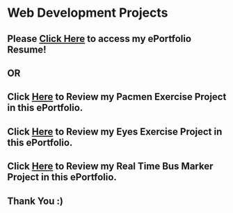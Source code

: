 # Web Development Projects

## Please <a href="https://jmeza01.github.io/ePortfolio/">Click Here</a> to access my ePortfolio Resume!

## OR

## Click <a href='https://github.com/Jmeza01/ePortfolio/tree/main/PacMen%20Exercise'>Here</a> to Review my Pacmen Exercise Project in this ePortfolio.

## Click <a href='https://github.com/Jmeza01/ePortfolio/tree/main/eye-exercise'>Here</a> to Review my Eyes Exercise Project in this ePortfolio.

## Click <a href='https://github.com/Jmeza01/ePortfolio/tree/main/Real%20Time%20Bus%20Tracker'>Here</a> to Review my Real Time Bus Marker Project in this ePortfolio.

## Thank You :)
